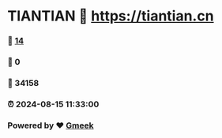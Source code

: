 # TIANTIAN :link: https://tiantian.cn 
### :page_facing_up: [14](https://tiantian.cn/tag.html) 
### :speech_balloon: 0 
### :hibiscus: 34158 
### :alarm_clock: 2024-08-15 11:33:00 
### Powered by :heart: [Gmeek](https://github.com/Meekdai/Gmeek)
